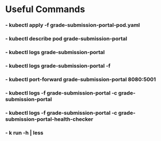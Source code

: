 # Useful Commands
### - kubectl apply -f grade-submission-portal-pod.yaml
### - kubectl describe pod grade-submission-portal
### - kubectl logs grade-submission-portal
### - kubectl logs grade-submission-portal -f
### - kubectl port-forward grade-submission-portal 8080:5001
### - kubectl logs -f grade-submission-portal -c grade-submission-portal
### - kubectl logs -f grade-submission-portal -c grade-submission-portal-health-checker
### - k run -h | less